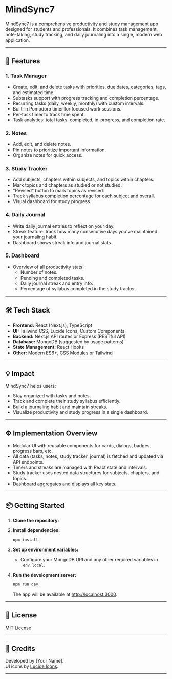 # MindSync7

MindSync7 is a comprehensive productivity and study management app designed for students and professionals. It combines task management, note-taking, study tracking, and daily journaling into a single, modern web application.

---

## 🚀 Features

### 1. Task Manager
- Create, edit, and delete tasks with priorities, due dates, categories, tags, and estimated time.
- Subtasks support with progress tracking and completion percentage.
- Recurring tasks (daily, weekly, monthly) with custom intervals.
- Built-in Pomodoro timer for focused work sessions.
- Per-task timer to track time spent.
- Task analytics: total tasks, completed, in-progress, and completion rate.

### 2. Notes
- Add, edit, and delete notes.
- Pin notes to prioritize important information.
- Organize notes for quick access.

### 3. Study Tracker
- Add subjects, chapters within subjects, and topics within chapters.
- Mark topics and chapters as studied or not studied.
- "Revised" button to mark topics as revised.
- Track syllabus completion percentage for each subject and overall.
- Visual dashboard for study progress.

### 4. Daily Journal
- Write daily journal entries to reflect on your day.
- Streak feature: track how many consecutive days you’ve maintained your journaling habit.
- Dashboard shows streak info and journal stats.

### 5. Dashboard
- Overview of all productivity stats:
  - Number of notes.
  - Pending and completed tasks.
  - Daily journal streak and entry info.
  - Percentage of syllabus completed in the study tracker.

---

## 🛠 Tech Stack

- **Frontend:** React (Next.js), TypeScript
- **UI:** Tailwind CSS, Lucide Icons, Custom Components
- **Backend:** Next.js API routes or Express (RESTful API)
- **Database:** MongoDB (suggested by usage patterns)
- **State Management:** React Hooks
- **Other:** Modern ES6+, CSS Modules or Tailwind

---

## 💡 Impact

MindSync7 helps users:
- Stay organized with tasks and notes.
- Track and complete their study syllabus efficiently.
- Build a journaling habit and maintain streaks.
- Visualize productivity and study progress in a single dashboard.

---

## ⚙️ Implementation Overview

- Modular UI with reusable components for cards, dialogs, badges, progress bars, etc.
- All data (tasks, notes, study tracker, journal) is fetched and updated via API endpoints.
- Timers and streaks are managed with React state and intervals.
- Study tracker uses nested data structures for subjects, chapters, and topics.
- Dashboard aggregates and displays all key stats.

---

## 📦 Getting Started

1. **Clone the repository:**

2. **Install dependencies:**
   ```sh
   npm install
   ```

3. **Set up environment variables:**
   - Configure your MongoDB URI and any other required variables in `.env.local`.

4. **Run the development server:**
   ```sh
   npm run dev
   ```
   The app will be available at [http://localhost:3000](http://localhost:3000).

---

## 📄 License

MIT License

---

## 🙏 Credits

Developed by [Your Name].  
UI icons by [Lucide Icons](https://lucide.dev/).

---
